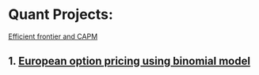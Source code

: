 # Quant Projects:

[Efficient frontier and CAPM](https://github.com/nirmalkotal/quant-projects/blob/main/efficient%20frontier%20and%20CAPM.ipynb)

## 1. [European option pricing using binomial model](https://github.com/nirmalkotal/quant-projects/blob/main/notebook/European%20option%20pricing%20using%20binomial%20model.ipynb)


